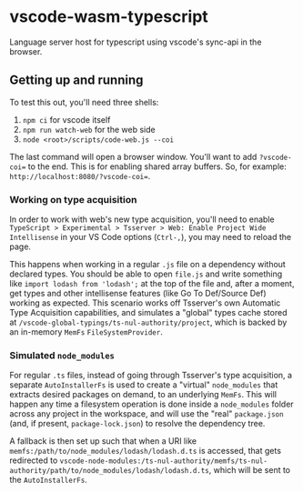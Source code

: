 # vscode-wasm-typescript

Language server host for typescript using vscode's sync-api in the browser.

## Getting up and running

To test this out, you'll need three shells:

1. `npm ci` for vscode itself
2. `npm run watch-web` for the web side
3. `node <root>/scripts/code-web.js --coi`

The last command will open a browser window. You'll want to add `?vscode-coi=`
to the end. This is for enabling shared array buffers. So, for example:
`http://localhost:8080/?vscode-coi=`.

### Working on type acquisition

In order to work with web's new type acquisition, you'll need to enable
`TypeScript > Experimental > Tsserver > Web: Enable Project Wide Intellisense`
in your VS Code options (`Ctrl-,`), you may need to reload the page.

This happens when working in a regular `.js` file on a dependency without
declared types. You should be able to open `file.js` and write something like
`import lodash from 'lodash';` at the top of the file and, after a moment, get
types and other intellisense features (like Go To Def/Source Def) working as
expected. This scenario works off Tsserver's own Automatic Type Acquisition
capabilities, and simulates a "global" types cache stored at
`/vscode-global-typings/ts-nul-authority/project`, which is backed by an
in-memory `MemFs` `FileSystemProvider`.

### Simulated `node_modules`

For regular `.ts` files, instead of going through Tsserver's type acquisition,
a separate `AutoInstallerFs` is used to create a "virtual" `node_modules` that
extracts desired packages on demand, to an underlying `MemFs`. This will
happen any time a filesystem operation is done inside a `node_modules` folder
across any project in the workspace, and will use the "real" `package.json`
(and, if present, `package-lock.json`) to resolve the dependency tree.

A fallback is then set up such that when a URI like
`memfs:/path/to/node_modules/lodash/lodash.d.ts` is accessed, that gets
redirected to
`vscode-node-modules:/ts-nul-authority/memfs/ts-nul-authority/path/to/node_modules/lodash/lodash.d.ts`,
which will be sent to the `AutoInstallerFs`.
